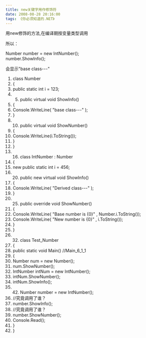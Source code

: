 ```yaml
---
title: new关键字用作修饰符
date: 2008-08-28 20:16:00
tags: 《你必须知道的.NET》
---
```

用new修饰的方法,在编译期按变量类型调用

所以：

Number number = new IntNumber();  
number.ShowInfo();

会显示"base class---"

  1. class  Number 
  2. { 
  3. public  static  int  i = 123; 
  4.   5. public  virtual  void  ShowInfo() 
  6. { 
  7. Console.WriteLine(  "base class---"  ); 
  8. } 
  9.   10. public  virtual  void  ShowNumber() 
  11. { 
  12. Console.WriteLine(i.ToString()); 
  13. } 
  14. } 
  15.   16. class  IntNumber : Number 
  17. { 
  18. new  public  static  int  i = 456; 
  19.   20. public  new  virtual  void  ShowInfo() 
  21. { 
  22. Console.WriteLine(  "Derived class---"  ); 
  23. } 
  24.   25. public  override  void  ShowNumber() 
  26. { 
  27. Console.WriteLine(  "Base number is {0}"  , Number.i.ToString()); 
  28. Console.WriteLine(  "New number is {0}"  , i.ToString()); 
  29. } 
  30. } 
  31.   32. class  Test_Number 
  33. { 
  34. public  static  void  Main()  //Main_6_1_1 
  35. { 
  36. Number num =  new  Number(); 
  37. num.ShowNumber(); 
  38. IntNumber intNum =  new  IntNumber(); 
  39. intNum.ShowNumber(); 
  40. intNum.ShowInfo(); 
  41.   42. Number number =  new  IntNumber(); 
  43. //究竟调用了谁？ 
  44. number.ShowInfo(); 
  45. //究竟调用了谁？ 
  46. number.ShowNumber(); 
  47. Console.Read(); 
  48. } 
  49. } 



